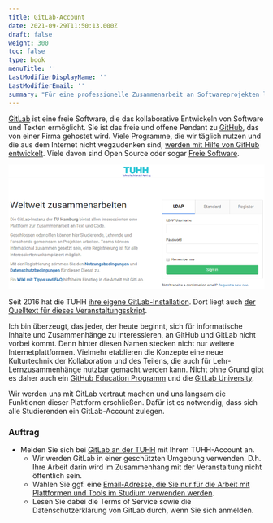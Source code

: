 ```yaml
---
title: GitLab-Account
date: 2021-09-29T11:50:13.000Z
draft: false
weight: 300
toc: false
type: book 
menuTitle: ''
LastModifierDisplayName: ''
LastModifierEmail: ''
summary: "Für eine professionelle Zusammenarbeit an Softwareprojekten lernen Sie in dieser Veranstaltung GitLab kennen. Dafür können Sie Ihren TU-Account nutzen."
---
```


[GitLab](https://gitlab.com) ist eine freie Software, die das kollaborative Entwickeln von Software und Texten ermöglicht. Sie ist das freie und offene Pendant zu [GitHub](https://github.com), das von einer Firma gehostet wird. Viele Programme, die wir täglich nutzen und die aus dem Internet nicht wegzudenken sind, [werden mit Hilfe von GitHub entwickelt](https://github.com/explore). Viele davon sind Open Source oder sogar [Freie Software](http://www.gnu.org/philosophy/free-sw.html).

![Mit einem TUHH-Account können Sie sich per LDAP bei GitLab anmelden.](gitlab-login.png)

Seit 2016 hat die TUHH [ihre eigene GitLab-Installation](https://collaborating.tuhh.de). Dort liegt auch [der Quelltext für dieses Veranstaltungsskript](https://collaborating.tuhh.de/itbh/oer/informatik/einfuehrung-in-die-informationstechnik-i-wise-2021_22).

Ich bin überzeugt, das jeder, der heute beginnt, sich für informatische Inhalte und Zusammenhänge zu interessieren, an GitHub und GitLab nicht vorbei kommt. Denn hinter diesen Namen stecken nicht nur weitere Internetplattformen. Vielmehr etablieren die Konzepte eine neue Kulturtechnik der Kollaboration und des Teilens, die auch für Lehr-Lernzusammenhänge nutzbar gemacht werden kann. Nicht ohne Grund gibt es daher auch ein [GitHub Education Programm](https://education.github.com/) und die [GitLab University](https://docs.gitlab.com/ce/university/#gitlab-university).

Wir werden uns mit GitLab vertraut machen und uns langsam die Funktionen dieser Plattform erschließen. Dafür ist es notwendig, dass sich alle Studierenden ein GitLab-Account zulegen.

### Auftrag

* Melden Sie sich bei [GitLab an der TUHH](https://collaborating.tuhh.de/) mit Ihrem TUHH-Account an.
  * Wir werden GitLab in einer geschützten Umgebung verwenden. D.h. Ihre Arbeit darin wird im Zusammenhang mit der Veranstaltung nicht öffentlich sein.
  * Wählen Sie ggf. eine [Email-Adresse, die Sie nur für die Arbeit mit Plattformen und Tools im Studium verwenden werden](../mailadresse).
  * Lesen Sie dabei die Terms of Service sowie die Datenschutzerklärung von GitLab durch, wenn Sie sich anmelden.
